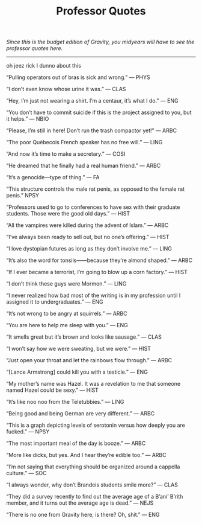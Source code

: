 ﻿---
layout: post
title: Professor Quotes
---

*Since this is the budget edition of Gravity, you midyears will have to see the professor quotes here.*

***
oh jeez rick I dunno about this

“Pulling operators out of bras is sick and wrong.” — PHYS

“I don’t even know whose urine it was.” — CLAS

“Hey, I’m just not wearing a shirt. I’m a centaur, it’s what I do.” — ENG

“You don’t have to commit suicide if this is the project assigned to you, but it helps.”  — NBIO

“Please, I’m still in here! Don’t run the trash compactor yet!” — ARBC

“The poor Quèbecois French speaker has no free will.” — LING

“And now it’s time to make a secretary.” — COSI

“He dreamed that he finally had a real human friend.” — ARBC

“It’s a genocide—type of thing.” — FA

“This structure controls the male rat penis, as opposed to the female rat penis.”  NPSY

“Professors used to go to conferences to have sex with their graduate students. Those were the good old days.” — HIST

“All the vampires were killed during the advent of Islam.”  — ARBC

“I’ve always been ready to sell out, but no one’s offering.” — HIST

“I love dystopian futures as long as they don’t involve me.”  — LING

“It’s also the word for tonsils——because they’re almond shaped.”  — ARBC

“If I ever became a terrorist, I’m going to blow up a corn factory.” — HIST

“I don’t think these guys were Mormon.” — LING

“I never realized how bad most of the writing is in my profession until I assigned it to undergraduates.” — ENG

“It’s not wrong to be angry at squirrels.”  — ARBC

“You are here to help me sleep with you.” — ENG

“It smells great but it’s brown and looks like sausage.” — CLAS

“I won’t say how we were sweating, but we were.” — HIST

“Just open your throat and let the rainbows flow through.” — ARBC

“[Lance Armstrong] could kill you with a testicle.” — ENG

“My mother’s name was Hazel. It was a revelation to me that someone named Hazel could be sexy.” — HIST

“It’s like noo noo from the Teletubbies.” — LING

“Being good and being German are very different.” — ARBC

“This is a graph depicting levels of serotonin versus how deeply you are fucked.” — NPSY

“The most important meal of the day is booze.” — ARBC

“More like dicks, but yes. And I hear they’re edible too.” — ARBC

“I’m not saying that everything should be organized around a cappella culture.” — SOC

“I always wonder, why don’t Brandeis students smile more?” — CLAS

 “They did a survey recently to find out the average age of a B’ani’ B’rith member, and it turns out the average age is dead.” — NEJS

“There is no one from Gravity here, is there? Oh, shit.” — ENG